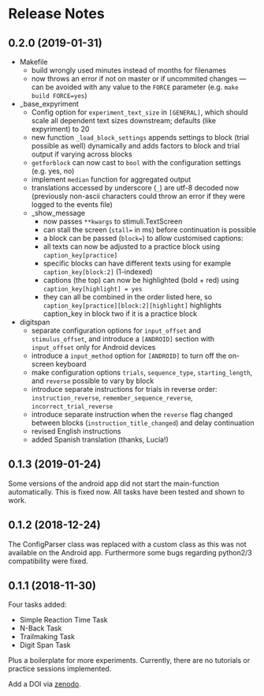 # Release Notes

## 0.2.0 (2019-01-31)

* Makefile
    - build wrongly used minutes instead of months for filenames
    - now throws an error if not on master or if uncommited changes — can be avoided with any value to the `FORCE` parameter (e.g. `make build FORCE=yes`)
* _base_expyriment
    - Config option for `experiment_text_size` in `[GENERAL]`, which should scale all dependent text sizes downstream; defaults (like expyriment) to 20
    - new function `_load_block_settings` appends settings to block (trial possible as well) dynamically and adds factors to block and trial output if varying across blocks
    - `getforblock` can now cast to `bool` with the configuration settings (e.g. yes, no)
    - implement `median` function for aggregated output
    - translations accessed by underscore (`_`) are utf-8 decoded now (previously non-ascii characters could throw an error if they were logged to the events file)
    - _show_message
        - now passes `**kwargs` to stimuli.TextScreen
        - can stall the screen (`stall=` in ms) before continuation is possible
        - a block can be passed (`block=`) to allow customised captions:
        - all texts can now be adjusted to a practice block using `caption_key[practice]`
        - specific blocks can have different texts using for example `caption_key[block:2]` (1-indexed)
        - captions (the top) can now be highlighted (bold + red) using `caption_key[highlight] = yes`
        - they can all be combined in the order listed here, so
          `caption_key[practice][block:2][highlight]` highlights caption_key in block two if it is a practice block
* digitspan
    - separate configuration options for `input_offset` and `stimulus_offset`, and introduce a `[ANDROID]` section with `input_offset` only for Android devices
    - introduce a `input_method` option for `[ANDROID]` to turn off the on-screen keyboard
    - make configuration options `trials`, `sequence_type`, `starting_length`, and `reverse` possible to vary by block
    - introduce separate instructions for trials in reverse order: `instruction_reverse`, `remember_sequence_reverse`, `incorrect_trial_reverse`
    - introduce separate instruction when the `reverse` flag changed between blocks (`instruction_title_changed`) and delay continuation
    - revised English instructions
    - added Spanish translation (thanks, Lucía!)

## 0.1.3 (2019-01-24)

Some versions of the android app did not start the main-function automatically. This is fixed now.
All tasks have been tested and shown to work.

## 0.1.2 (2018-12-24)

The ConfigParser class was replaced with a custom class as this was not available on the Android app.
Furthermore some bugs regarding python2/3 compatibility were fixed.

## 0.1.1 (2018-11-30)

Four tasks added:

- Simple Reaction Time Task
- N-Back Task
- Trailmaking Task
- Digit Span Task

Plus a boilerplate for more experiments.
Currently, there are no tutorials or practice sessions implemented.

Add a DOI via [zenodo](https://zenodo.org/).
